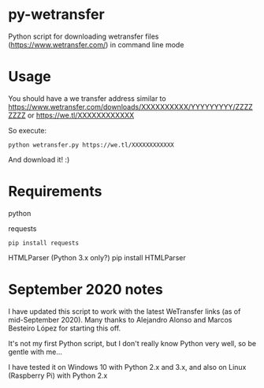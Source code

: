 py-wetransfer
=============

Python script for downloading wetransfer files (https://www.wetransfer.com/) in command line mode

Usage
=====

You should have a we transfer address similar to https://www.wetransfer.com/downloads/XXXXXXXXXX/YYYYYYYYY/ZZZZZZZZ or https://we.tl/XXXXXXXXXXXX

So execute:

    python wetransfer.py https://we.tl/XXXXXXXXXXXX

And download it! :)

Requirements
=============

python

requests

    pip install requests
    
HTMLParser (Python 3.x only?)
    pip install HTMLParser


September 2020 notes
====================

I have updated this script to work with the latest WeTransfer links (as of mid-September 2020).  Many thanks to Alejandro Alonso and Marcos Besteiro López for starting this off.

It's not my first Python script, but I don't really know Python very well, so be gentle with me...

I have tested it on Windows 10 with Python 2.x and 3.x, and also on Linux (Raspberry Pi) with Python 2.x

